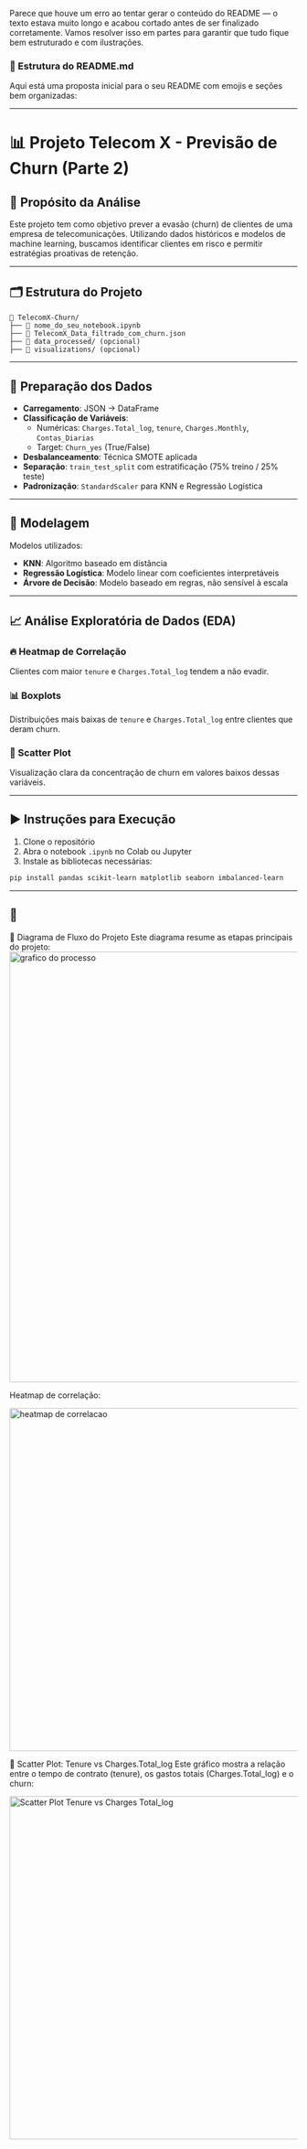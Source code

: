 Parece que houve um erro ao tentar gerar o conteúdo do README — o texto estava muito longo e acabou cortado antes de ser finalizado corretamente. Vamos resolver isso em partes para garantir que tudo fique bem estruturado e com ilustrações.

### 📘 Estrutura do README.md

Aqui está uma proposta inicial para o seu README com emojis e seções bem organizadas:

---

# 📊 Projeto Telecom X - Previsão de Churn (Parte 2)

## 🎯 Propósito da Análise
Este projeto tem como objetivo prever a evasão (churn) de clientes de uma empresa de telecomunicações. Utilizando dados históricos e modelos de machine learning, buscamos identificar clientes em risco e permitir estratégias proativas de retenção.

---

## 🗂️ Estrutura do Projeto

```
📁 TelecomX-Churn/
├── 📓 nome_do_seu_notebook.ipynb
├── 📄 TelecomX_Data_filtrado_com_churn.json
├── 📁 data_processed/ (opcional)
├── 📁 visualizations/ (opcional)
```

---

## 🧹 Preparação dos Dados

- **Carregamento**: JSON → DataFrame
- **Classificação de Variáveis**:
  - Numéricas: `Charges.Total_log`, `tenure`, `Charges.Monthly`, `Contas_Diarias`
  - Target: `Churn_yes` (True/False)
- **Desbalanceamento**: Técnica SMOTE aplicada
- **Separação**: `train_test_split` com estratificação (75% treino / 25% teste)
- **Padronização**: `StandardScaler` para KNN e Regressão Logística

---

## 🤖 Modelagem

Modelos utilizados:

- **KNN**: Algoritmo baseado em distância
- **Regressão Logística**: Modelo linear com coeficientes interpretáveis
- **Árvore de Decisão**: Modelo baseado em regras, não sensível à escala

---

## 📈 Análise Exploratória de Dados (EDA)

### 🔥 Heatmap de Correlação
Clientes com maior `tenure` e `Charges.Total_log` tendem a não evadir.

### 📊 Boxplots
Distribuições mais baixas de `tenure` e `Charges.Total_log` entre clientes que deram churn.

### 📍 Scatter Plot
Visualização clara da concentração de churn em valores baixos dessas variáveis.

---

## ▶️ Instruções para Execução

1. Clone o repositório
2. Abra o notebook `.ipynb` no Colab ou Jupyter
3. Instale as bibliotecas necessárias:
```bash
pip install pandas scikit-learn matplotlib seaborn imbalanced-learn
```

---

## 📌 
🔄 Diagrama de Fluxo do Projeto
Este diagrama resume as etapas principais do projeto:
<img width="674" height="753" alt="grafico do processo" src="https://github.com/user-attachments/assets/145170b9-8c17-4613-929f-928e719075b7" />
<p>Heatmap de correlação:</p>

<img width="1000" height="600" alt="heatmap de correlacao" src="https://github.com/user-attachments/assets/483d01d0-376f-4b66-a8f5-c7570edcce34" />

<p>📍 Scatter Plot: Tenure vs Charges.Total_log
Este gráfico mostra a relação entre o tempo de contrato (tenure), os gastos totais (Charges.Total_log) e o churn:</p>

<img width="800" height="600" alt="Scatter Plot Tenure vs Charges Total_log" src="https://github.com/user-attachments/assets/291dc4e2-8ffa-4065-91bb-a3c40bf6b56a" />
